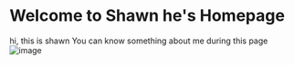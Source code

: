 # Welcome to Shawn he's Homepage
hi, this is shawn
You can know something about me during this page
![image](https://github.com/spadio9587/profile/blob/main/1.JPG)
